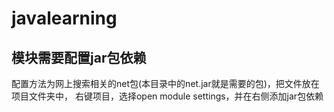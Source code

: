 # javalearning

## 模块需要配置jar包依赖
配置方法为网上搜索相关的net包(本目录中的net.jar就是需要的包)，把文件放在项目文件夹中，
右键项目，选择open module settings，并在右侧添加jar包依赖